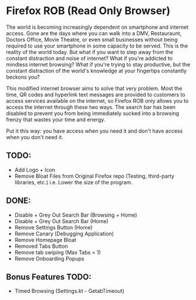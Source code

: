 # Firefox ROB (Read Only Browser)

The world is becoming increasingly dependent on smartphone and internet access. Gone are the days where you can walk into a DMV, Restauraunt, Doctors Office, Movie Theatre, or even small businesses without being required to use your smartphone in some capacity to be served. This is the reality of the world today. But what if you want to step away from the constant distraction and noise of internet? What if you're addicted to mindless internet browsing? What if you're trying to stay productive, but the constant distraction of the world's knowledge at your fingertips constantly beckons you?

This modified internet browser aims to solve that very problem. Most the time, QR codes and hyperlink text messages are provided to customers to access services available on the internet, so Firefox ROB only allows you to access the internet through these two ways. The search bar has been disabled to prevent you from being immediately sucked into a browsing frenzy that wastes your time and energy.

Put it this way: you have access when you need it and don't have access when you don't need it.


## TODO:

- Add Logo + Icon
- Remove Bloat Files from Original Firefox repo (Testing, third-party libraries, etc.) i.e. Lower the size of the program.

## DONE:

- Disable + Grey Out Search Bar (Browsing + Home)
- Disable + Grey Out Search Bar (Home)
- Remove Settings Button (Home)
- Remove Canary (Debugging Application)
- Remove Homepage Bloat
- Removed Tabs Button
- Remove tab swiping (Max Tabs = 1)
- Remove Onboarding Popups



## Bonus Features TODO:

- Timed Browsing (Settings.kt - GetabTimeout)
